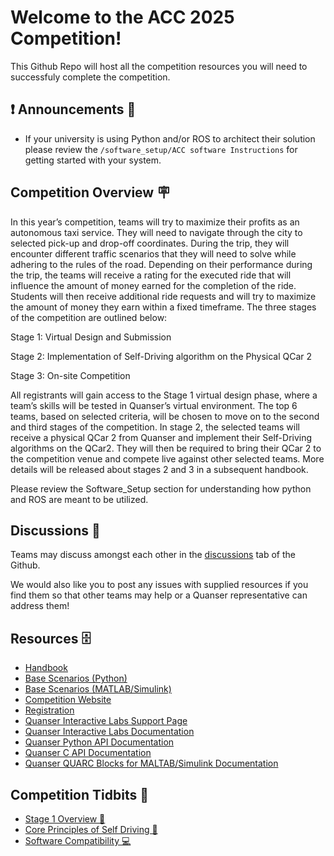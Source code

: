 # Welcome to the ACC 2025 Competition!

This Github Repo will host all the competition resources you will need to successfuly complete the competition. 

## ❗ Announcements 🎤

- If your university is using Python and/or ROS to architect their solution please review the `/software_setup/ACC software Instructions` for getting started with your system.  

## Competition Overview 🪧
In this year’s competition, teams will try to maximize their profits as an autonomous taxi service. They will need to navigate through the city to selected pick-up and drop-off coordinates. During the trip, they will encounter different traffic scenarios that they will need to solve while adhering to the rules of the road. Depending on their performance during the trip, the teams will receive a rating for the executed ride that will influence the amount of money earned for the completion of the ride. Students will then receive additional ride requests and will try to maximize the amount of money they earn within a fixed timeframe. 
The three stages of the competition are outlined below:

Stage 1: Virtual Design and Submission 

Stage 2: Implementation of Self-Driving algorithm on the Physical QCar 2

Stage 3: On-site Competition  

All registrants will gain access to the Stage 1 virtual design phase, where a team’s skills will be tested in Quanser’s virtual environment. The top 6 teams, based on selected criteria, will be chosen to move on to the second and third stages of the competition.
In stage 2, the selected teams will receive a physical QCar 2 from Quanser and implement their Self-Driving algorithms on the  QCar2. They will then be required to bring their QCar 2 to the competition venue and compete live against other selected teams.
More details will be released about stages 2 and 3 in a subsequent handbook.

Please review the Software_Setup section for understanding how python and ROS are meant to be utilized. 

## Discussions 📣

Teams may discuss amongst each other in the [discussions](https://github.com/quanser/ACC-Competition-2025/discussions) tab of the Github. 

We would also like you to post any issues with supplied resources if you find them so that other teams may help or a Quanser representative can address them!


## Resources 🗄️
- [Handbook](https://github.com/quanser/ACC-Competition-2025/tree/main/Handbook)
- [Base Scenarios (Python)](https://github.com/quanser/ACC-Competition-2025/tree/main/Base_Scenarios_Python)
- [Base Scenarios (MATLAB/Simulink)](https://github.com/quanser/ACC-Competition-2025/tree/main/Base_Scenarios_Matlab)
- [Competition Website](https://www.quanser.com/winners/2025-american-control-conference-self-driving-car-student-competition/)
- [Registration](https://forms.office.com/Pages/ResponsePage.aspx?id=Avj7Fe66dkyl9OR6d9iruwqgKheKAv1Bg6C4zWQQj3BUOFlBR0lITDA3VU9NN0VDUUtPNFBVUTgxVi4u)
- [Quanser Interactive Labs Support Page](https://portal.quanser.com/Support)
- [Quanser Interactive Labs Documentation](https://qlabs.quanserdocs.com/en/latest/ )
- [Quanser Python API Documentation](https://qlabs.quanserdocs.com/en/latest/ )
- [Quanser C API Documentation](https://docs.quanser.com/quarc/documentation/hardware_reference_c.html)
- [Quanser QUARC Blocks for MALTAB/Simulink Documentation](https://docs.quanser.com/quarc/documentation/quarc_block_categories.html)

## Competition Tidbits 📢

- [Stage 1 Overview 📰](https://github.com/quanser/ACC-Competition-2025/blob/main/Competition%20Tidbits/Stage%201%20Overview.md)
- [Core Principles of Self Driving 🚗](https://github.com/quanser/ACC-Competition-2025/blob/main/Competition%20Tidbits/Core%20Principles%20of%20Self-Driving.md)
- [Software Compatibility 💻](https://github.com/quanser/ACC-Competition-2025/blob/main/Competition%20Tidbits/Software%20Compatibility.md)
